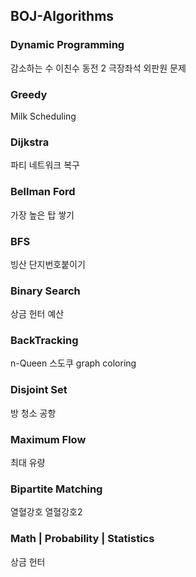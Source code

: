 ## BOJ-Algorithms

### Dynamic Programming
감소하는 수  이친수   동전 2  극장좌석  외판원 문제

### Greedy
Milk Scheduling

### Dijkstra 
파티  네트워크 복구

### Bellman Ford
가장 높은 탑 쌓기

### BFS
빙산  단지번호붙이기

### Binary Search
상금 헌터  예산

### BackTracking
n-Queen  스도쿠  graph coloring

### Disjoint Set
방 청소  공항

### Maximum Flow
최대 유량

### Bipartite Matching
열혈강호  열혈강호2

### Math | Probability | Statistics
상금 헌터
